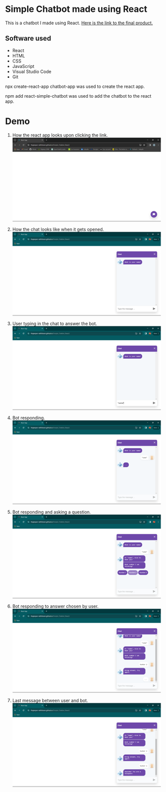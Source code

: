 # Simple Chatbot made using React
This is a chatbot I made using React. [Here is the link to the final product.](https://thajeepan-rathiharan.github.io/Simple_Chatbot_React/)

## Software used
- React
- HTML
- CSS
- JavaScript
- Visual Studio Code
- Git

npx create-react-app chatbot-app was used to create the react app.

npm add react-simple-chatbot was used to add the chatbot to the react app.

# Demo 
1. How the react app looks upon clicking the link.
![How the react app looks upon clicking the link](launch.png)

2. How the chat looks like when it gets opened.
![How the chat looks like when it gets opened](open_chat.png)

3. User typing in the chat to answer the bot.
![User typing in the chat to answer the bot](type_name.png)

4. Bot responding.
![Bot responding](bot_responding.png)

5. Bot responding and asking a question.
![Bot responding and asking a question](answering_bot.png)

6. Bot responding to answer chosen by user.
![Bot responding to answer chosen by user](bot_responds_to_answer_given.png)

7. Last message between user and bot.
![Last message between user and bot](last_message.png)
